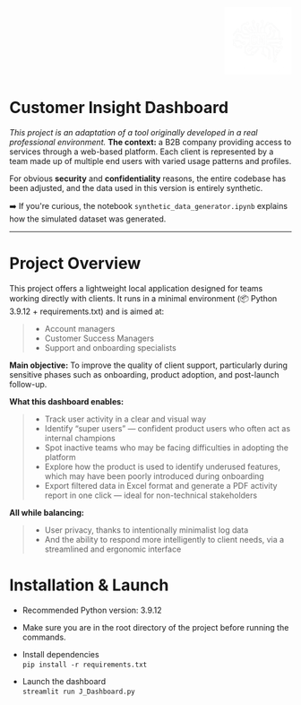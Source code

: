 <p align="right">
  <img src="https://github.com/Caroline-menard/-Caroline-menard/blob/main/logo_blanc.png?raw=true" alt="Logo Caroline Ménard" width="120">
</p>

# Customer Insight Dashboard

*This project is an adaptation of a tool originally developed in a real professional environment.*
**The context:** a B2B company providing access to services through a web-based platform.
Each client is represented by a team made up of multiple end users with varied usage patterns and profiles.

For obvious **security** and **confidentiality** reasons, the entire codebase has been adjusted, and the data used in this version is entirely synthetic.

➡️ If you're curious, the notebook `synthetic_data_generator.ipynb` explains how the simulated dataset was generated.

---
# Project Overview

This project offers a lightweight local application designed for teams working directly with clients.
It runs in a minimal environment (📦 Python 3.9.12 + requirements.txt) and is aimed at:

  > - Account managers <br>
  > - Customer Success Managers <br>
  > - Support and onboarding specialists

 **Main objective:**
To improve the quality of client support, particularly during sensitive phases such as onboarding, product adoption, and post-launch follow-up.

**What this dashboard enables:**

  > - Track user activity in a clear and visual way <br>
  > - Identify “super users” — confident product users who often act as internal champions <br>
 >  - Spot inactive teams who may be facing difficulties in adopting the platform <br>
  > - Explore how the product is used to identify underused features, which may have been poorly introduced during onboarding <br>
> -   Export filtered data in Excel format and generate a PDF activity report in one click — ideal for non-technical stakeholders

**All while balancing:**

  > - User privacy, thanks to intentionally minimalist log data <br>
  > - And the ability to respond more intelligently to client needs, via a streamlined and ergonomic interface

# Installation & Launch

- Recommended Python version: 3.9.12

- Make sure you are in the root directory of the project before running the commands.

- Install dependencies <br>
`pip install -r requirements.txt`

- Launch the dashboard <br>
`streamlit run J_Dashboard.py`

